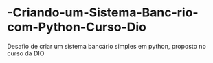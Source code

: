 # -Criando-um-Sistema-Banc-rio-com-Python-Curso-Dio
Desafio de criar um sistema bancário simples em python, proposto no curso da DIO
